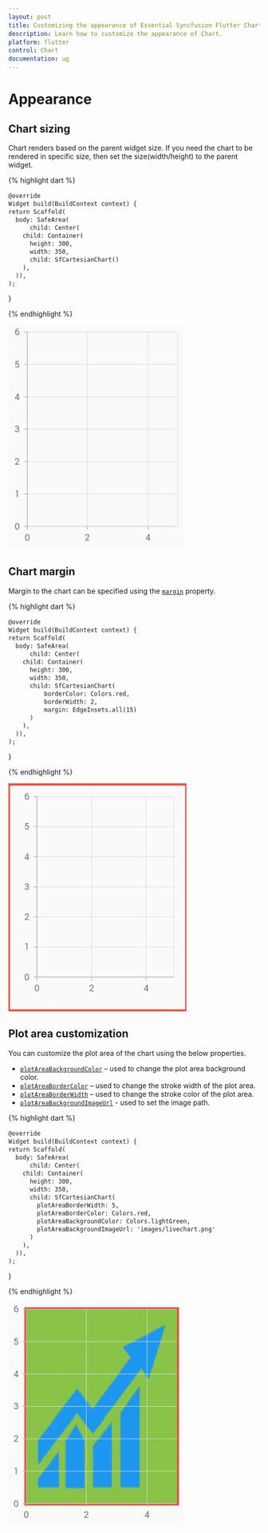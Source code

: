```yaml
---
layout: post
title: Customizing the appearance of Essential Syncfusion Flutter Chart
description: Learn how to customize the appearance of Chart.
platform: flutter
control: Chart
documentation: ug
---
```


# Appearance

## Chart sizing

Chart renders based on the parent widget size. If you need the chart to be rendered in specific size, then set the size(width/height) to the parent widget.

{% highlight dart %} 

    @override
    Widget build(BuildContext context) {
    return Scaffold(
      body: SafeArea(
          child: Center(
        child: Container(
          height: 300, 
          width: 350, 
          child: SfCartesianChart()
        ),
      )),
    );
  }

{% endhighlight %}

![Chart size](images/appearance/chart_sizing.jpg)

## Chart margin

Margin to the chart can be specified using the [`margin`]() property.

{% highlight dart %} 

    @override
    Widget build(BuildContext context) {
    return Scaffold(
      body: SafeArea(
          child: Center(
        child: Container(
          height: 300, 
          width: 350, 
          child: SfCartesianChart(
              borderColor: Colors.red,
              borderWidth: 2,
              margin: EdgeInsets.all(15)
          )
        ),
      )),
    );
  }

{% endhighlight %}

![Chart Margin](images/appearance/chart_margin.jpg)

## Plot area customization

You can customize the plot area of the chart using the below properties.

* [`plotAreaBackgroundColor`]() – used to change the plot area background color.
* [`plotAreaBorderColor`]() – used to change the stroke width of the plot area.
* [`plotAreaBorderWidth`]() – used to change the stroke color of the plot area.
* [`plotAreaBackgroundImageUrl`]() - used to set the image path.

{% highlight dart %} 

    @override
    Widget build(BuildContext context) {
    return Scaffold(
      body: SafeArea(
          child: Center(
        child: Container(
          height: 300, 
          width: 350, 
          child: SfCartesianChart(
            plotAreaBorderWidth: 5,
            plotAreaBorderColor: Colors.red,
            plotAreaBackgroundColor: Colors.lightGreen,
            plotAreaBackgroundImageUrl: 'images/livechart.png'
          )
        ),
      )),
    );
  }

{% endhighlight %}

![Chart plot area](images/appearance/plot_area_customization.jpg)